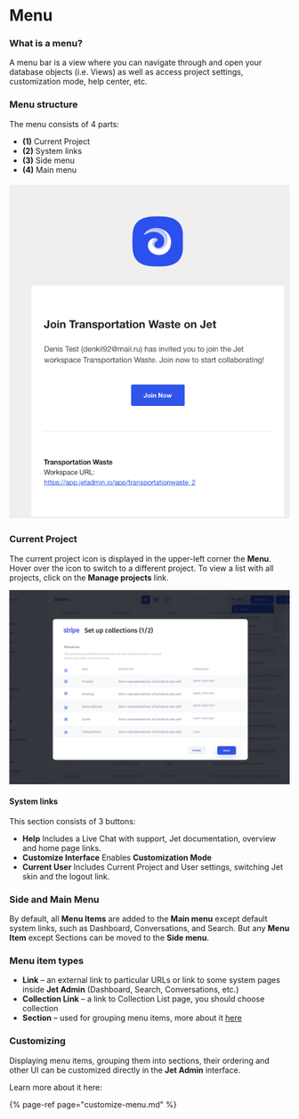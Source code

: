 # Menu

### What is a menu?

A menu bar is a view where you can navigate through and open your database objects \(i.e. Views\) as well as access project settings, customization mode, help center, etc.

### Menu structure

The menu consists of 4 parts:

* **\(1\)** Current Project
* **\(2\)** System links
* **\(3\)** Side menu
* **\(4\)** Main menu

![](../../../.gitbook/assets/image%20%2899%29.png)

### Current Project

The current project icon is displayed in the upper-left corner the **Menu**. Hover over the icon to switch to a different project. To view a list with all projects, click on the **Manage projects** link.

![](../../../.gitbook/assets/image%20%2898%29.png)

#### System links

This section consists of 3 buttons:

* **Help** Includes a Live Chat with support, Jet documentation, overview and home page links.
* **Customize Interface** Enables **Customization Mode**
* **Current User**  Includes Current Project and User settings, switching Jet skin and the logout link.

### Side and Main Menu

By default, all **Menu Items** are added to the **Main menu** except default system links, such as Dashboard, Conversations, and Search. But any **Menu Item** except Sections can be moved to the **Side menu**.

### Menu item types

* **Link** – an external link to particular URLs or link to some system pages inside **Jet Admin** \(Dashboard, Search, Conversations, etc.\)
* **Collection Link** – a link to Collection List page, you should choose collection
* **Section** – used for grouping menu items, more about it [here]()

### Customizing

Displaying menu items, grouping them into sections, their ordering and other UI can be customized directly in the **Jet Admin** interface.

Learn more about it here:

{% page-ref page="customize-menu.md" %}





